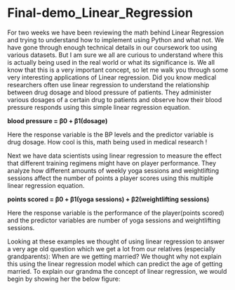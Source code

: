 # Final-demo_Linear_Regression

For two weeks we have been reviewing the math behind Linear Regression and trying to understand how to implement using Python and what not. We have gone through enough technical details in our coursework too using various datasets. But I am sure we all are curious to understand where this is actually being used in the real world or what its significance is. We all know that this is a very important concept, so let me walk you through some very interesting applications of Linear regression. Did you know medical researchers often use linear regression to understand the relationship between drug dosage and blood pressure of patients. They administer various dosages of a certain drug to patients and observe how their blood pressure responds using this simple linear regression equation. 

**blood pressure = β0 + β1(dosage)** 

Here the response variable is the BP levels and the predictor variable is drug dosage. How cool is this, math being used in medical research !

Next we have data scientists using linear regression to measure the effect that different training regimens might have on player performance. They analyze how different amounts of weekly yoga sessions and weightlifting sessions affect the number of points a player scores using this multiple linear regression equation.

**points scored = β0 + β1(yoga sessions) + β2(weightlifting sessions)** 

Here the response variable is the performance of the player(points scored) and the predictor variables are number of yoga sessions and weightlifting sessions.

Looking at these examples we thought of using linear regression to answer a very age old question which we get a lot from our relatives (especially grandparents): When are we getting married? We thought why not explain this using the linear regression model which can predict the age of getting married.
To explain our grandma the concept of linear regression, we would begin by showing her the below figure:

